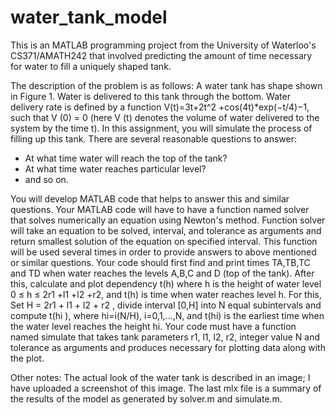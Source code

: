 # water_tank_model
This is an MATLAB programming project from the University of Waterloo's CS371/AMATH242 that involved predicting the amount of time necessary for water to fill a uniquely shaped tank. 

The description of the problem is as follows:
A water tank has shape shown in Figure 1. Water is delivered to this tank through the bottom. Water delivery rate is defined by a function V(t)=3t+2t^2 +cos(4t)*exp(−t/4)−1, such that V (0) = 0 (here V (t) denotes the volume of water delivered to the system by the time t). In this assignment, you will simulate the process of filling up this tank. There are several reasonable questions to answer:
- At what time water will reach the top of the tank?
- At what time water reaches particular level? 
- and so on.

You will develop MATLAB code that helps to answer this and similar questions. Your MATLAB code will have to have a function named solver that solves numerically an equation using Newton's method. Function solver will take an equation to be solved, interval, and tolerance as arguments and return smallest solution of the equation on specified interval. This function will be used several times in order to provide answers to above mentioned or similar questions. Your code should first find and print times TA,TB,TC and TD when water reaches the levels A,B,C and D (top of the tank). After this, calculate and plot dependency t(h) where h is the height of water level 0 ≤ h ≤ 2r1 +l1 +l2 +r2, and t(h) is time when water reaches level h. For this, Set H = 2r1 + l1 + l2 + r2 , divide interval [0,H] into N equal subintervals and compute t(hi ), where hi=i(N/H), i=0,1,...,N, and t(hi) is the earliest time when the water level reaches the height hi. Your code must have a function named simulate that takes tank parameters r1, l1, l2, r2, integer value N and tolerance as arguments and produces necessary for plotting data along with the plot.

Other notes:
The actual look of the water tank is described in an image; I have uploaded a screenshot of this image. The last mlx file is a summary of the results of the model as generated by solver.m and simulate.m.

